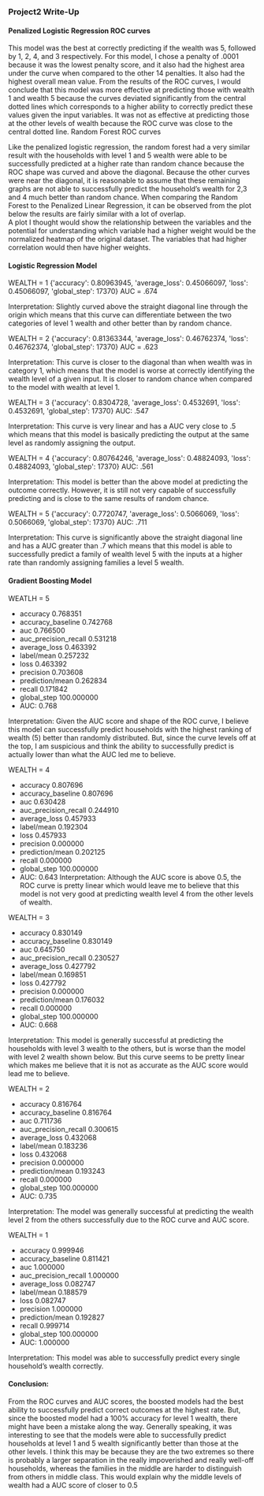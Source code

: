 ### Project2 Write-Up

#### Penalized Logistic Regression ROC curves
 

This model was the best at correctly predicting if the wealth was 5, followed by 1, 2, 4, and 3 respectively. For this model, I chose a penalty of .0001 because it was the lowest penalty score, and it also had the highest area under the curve when compared to the other 14 penalties. It also had the highest overall mean value. From the results of the ROC curves, I would conclude that this model was more effective at predicting those with wealth 1 and wealth 5 because the curves deviated significantly from the central dotted lines which corresponds to a higher ability to correctly predict these values given the input variables. It was not as effective at predicting those at the other levels of wealth because the ROC curve was close to the central dotted line. 
Random Forest ROC curves
 

Like the penalized logistic regression, the random forest had a very similar result with the households with level 1 and 5 wealth were able to be successfully predicted at a higher rate than random chance because the ROC shape was curved and above the diagonal. Because the other curves were near the diagonal, it is reasonable to assume that these remaining graphs are not able to successfully predict the household’s wealth for 2,3 and 4 much better than random chance. 
When comparing the Random Forest to the Penalized Linear Regression, it can be observed from the plot below the results are fairly similar with a lot of overlap.  
A plot I thought would show the relationship between the variables and the potential for understanding which variable had a higher weight would be the normalized heatmap of the original dataset. The variables that had higher correlation would then have higher weights. 




 







#### Logistic Regression Model

WEALTH = 1
{'accuracy': 0.80963945, 'average_loss': 0.45066097, 'loss': 0.45066097, 'global_step': 17370}
AUC = .674
 
Interpretation: Slightly curved above the straight diagonal line through the origin which means that this curve can differentiate between the two categories of level 1 wealth and other better than by random chance. 









WEALTH = 2
{'accuracy': 0.81363344, 'average_loss': 0.46762374, 'loss': 0.46762374, 'global_step': 17370}
AUC = .623

 

Interpretation: This curve is closer to the diagonal than when wealth was in category 1, which means that the model is worse at correctly identifying the wealth level of a given input. It is closer to random chance when compared to the model with wealth at level 1. 









WEALTH = 3
{'accuracy': 0.8304728, 'average_loss': 0.4532691, 'loss': 0.4532691, 'global_step': 17370}
AUC: .547
 
Interpretation: This curve is very linear and has a AUC very close to .5 which means that this model is basically predicting the output at the same level as randomly assigning the output. 











WEALTH = 4
{'accuracy': 0.80764246, 'average_loss': 0.48824093, 'loss': 0.48824093, 'global_step': 17370}
AUC: .561
 
Interpretation: This model is better than the above model at predicting the outcome correctly. However, it is still not very capable of successfully predicting and is close to the same results of random chance. 











WEALTH = 5
{'accuracy': 0.7720747, 'average_loss': 0.5066069, 'loss': 0.5066069, 'global_step': 17370}
AUC: .711
 


Interpretation: This curve is significantly above the straight diagonal line and has a AUC greater than .7 which means that this model is able to successfully predict a family of wealth level 5 with the inputs at a higher rate than randomly assigning families a level 5 wealth. 









#### Gradient Boosting Model

WEATLH = 5
-	accuracy                  0.768351
-	accuracy_baseline         0.742768
-	auc                       0.766500
-	auc_precision_recall      0.531218
-	average_loss              0.463392
-	label/mean                0.257232
-	loss                      0.463392
-	precision                 0.703608
-	prediction/mean           0.262834
-	recall                    0.171842
-	global_step             100.000000
-	AUC: 				   0.768
 
 
Interpretation: Given the AUC score and shape of the ROC curve, I believe this model can successfully predict households with the highest ranking of wealth (5) better than randomly distributed. But, since the curve levels off at the top, I am suspicious and think the ability to successfully predict is actually lower than what the AUC led me to believe. 

WEALTH = 4
-	accuracy                  0.807696
-	accuracy_baseline         0.807696
-	auc                       0.630428
-	auc_precision_recall      0.244910
-	average_loss              0.457933
-	label/mean                0.192304
-	loss                      0.457933
-	precision                 0.000000
-	prediction/mean           0.202125
-	recall                    0.000000
-	global_step             100.000000
-	AUC:     			  0.643
Interpretation: Although the AUC score is above 0.5, the ROC curve is pretty linear which would leave me to believe that this model is not very good at predicting wealth level 4 from the other levels of wealth. 


WEALTH = 3
-	accuracy                  0.830149
-	accuracy_baseline         0.830149
-	auc                       0.645750
-	auc_precision_recall      0.230527
-	average_loss              0.427792
-	label/mean                0.169851
-	loss                      0.427792
-	precision                 0.000000
-	prediction/mean           0.176032
-	recall                    0.000000
-	global_step             100.000000
-	AUC: 				   0.668

Interpretation: This model is generally successful at predicting the households with level 3 wealth to the others, but is worse than the model with level 2 wealth shown below. But this curve seems to be pretty linear which makes me believe that it is not as accurate as the AUC score would lead me to believe.

WEALTH = 2
-	accuracy                  0.816764
-	accuracy_baseline         0.816764
-	auc                       0.711736
-	auc_precision_recall      0.300615
-	average_loss              0.432068
-	label/mean                0.183236
-	loss                      0.432068
-	precision                 0.000000
-	prediction/mean           0.193243
-	recall                    0.000000
-	global_step             100.000000
-	AUC: 				   0.735 
 
Interpretation: The model was generally successful at predicting the wealth level 2 from the others successfully due to the ROC curve and AUC score. 


WEALTH = 1
-	accuracy                  0.999946
-	accuracy_baseline         0.811421
-	auc                       1.000000
-	auc_precision_recall      1.000000
-	average_loss              0.082747
-	label/mean                0.188579
-	loss                      0.082747
-	precision                 1.000000
-	prediction/mean           0.192827
-	recall                    0.999714
-	global_step             100.000000
-	AUC: 				   1.000000
 
 
Interpretation: This model was able to successfully predict every single household’s wealth correctly. 


#### Conclusion:
From the ROC curves and AUC scores, the boosted models had the best ability to successfully predict correct outcomes at the highest rate. But, since the boosted model had a 100% accuracy for level 1 wealth, there might have been a mistake along the way. Generally speaking, it was interesting to see that the models were able to successfully predict households at level 1 and 5 wealth significantly better than those at the other levels. I think this may be because they are the two extremes so there is probably a larger separation in the really impoverished and really well-off households, whereas the families in the middle are harder to distinguish from others in middle class. This would explain why the middle levels of wealth had a AUC score of closer to 0.5







